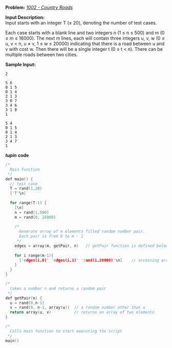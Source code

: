 **Problem:** 
*[1002 - Country Roads](http://www.lightoj.com/volume_showproblem.php?problem=1002)*

**Input Description:**    
Input starts with an integer T (≤ 20), denoting the number of test cases.

Each case starts with a blank line and two integers n (1 ≤ n ≤ 500) and m (0 ≤ m ≤ 16000).
The next m lines, each will contain three integers u, v, w (0 ≤ u, v < n, u ≠ v, 1 ≤ w ≤ 20000) 
indicating that there is a road between u and v with cost w.
Then there will be a single integer t (0 ≤ t < n). 
There can be multiple roads between two cities.

**Sample Input:**
```
2
 
5 6
0 1 5
0 1 4
2 1 3
3 0 7
3 4 6
3 1 8
1
 
5 4
0 1 5
0 1 4
2 1 3
3 4 7
1
```

***tupin*** **code** 
```c++
/*
  Main function
 */
def main() {
  // test case
  T = rand(1,20)
  ['T'\n]
  
  for range(T-1) {
    [\n]
    n = rand(1,500)
    m = rand(0, 16000)  
    
    /* 
      Generate array of m elements filled random number pair. 
      Each pair is from 0 to m - 1
     */
    edges = array(m, getPair, n)   // getPair function is defined below
    
    for i range(m-1){
      ['edges(i,0)' 'edges(i,1)' 'rand(1,20000)'\n]    // accessing array elements
    }
  }
}

/*
  takes a number n and returns a random pair
 */
def getPair(n) {
  u = rand(0,n-1)
  v = rand(0, n-1, array(u))  // a random number other than u
  return array(u, v)          // returns an array of two elements 
}

/* 
  Calls main function to start executing the script 
 */
main()
```

